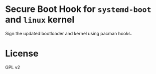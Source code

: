 # Secure Boot Hook for `systemd-boot` and `linux` kernel

Sign the updated bootloader and kernel using pacman hooks.

# License

GPL v2

